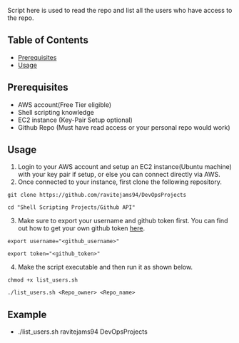 Script here is used to read the repo and list all the users who have access to the repo.

## Table of Contents
- [Prerequisites](#Prerequisites)
- [Usage](#usage)

## Prerequisites
- AWS account(Free Tier eligible)
- Shell scripting knowledge
- EC2 instance (Key-Pair Setup optional)
- Github Repo (Must have read access or your personal repo would work)

## Usage
1. Login to your AWS account and setup an EC2 instance(Ubuntu machine) with your key pair if setup, or else you can connect directly via AWS.
2. Once connected to your instance, first clone the following repository.

```git clone https://github.com/ravitejams94/DevOpsProjects```

```cd "Shell Scripting Projects/Github API"```

3. Make sure to export your username and github token first. You can find out how to get your own github token [here](https://docs.github.com/en/enterprise-server@3.9/authentication/keeping-your-account-and-data-secure/managing-your-personal-access-tokens).

`export username="<github_username>"`

`export token="<github_token>"`

4. Make the script executable and then run it as shown below.

`chmod +x list_users.sh`

`./list_users.sh <Repo_owner> <Repo_name>`

## Example
- ./list_users.sh ravitejams94 DevOpsProjects

